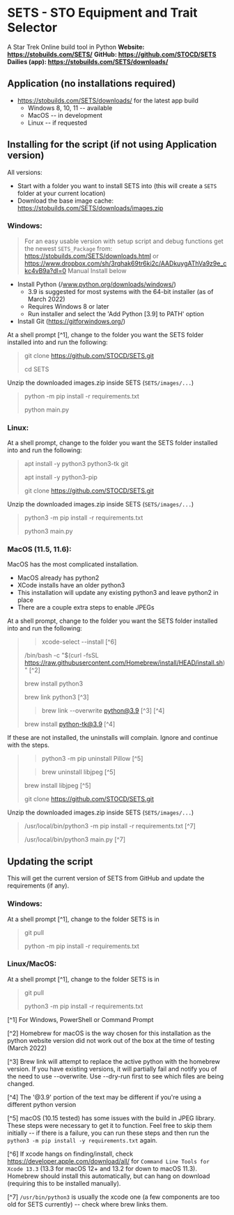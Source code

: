 # SETS - STO Equipment and Trait Selector
A Star Trek Online build tool in Python
**Website: https://stobuilds.com/SETS/**
**GitHub: https://github.com/STOCD/SETS**
**Dailies (app): https://stobuilds.com/SETS/downloads/**

## Application (no installations required)
- https://stobuilds.com/SETS/downloads/ for the latest app build
  - Windows 8, 10, 11 -- available
  - MacOS -- in development
  - Linux -- if requested
  
## Installing for the script (if not using Application version)
All versions:
- Start with a folder you want to install SETS into (this will create a `SETS` folder at your current location)
- Download the base image cache: <https://stobuilds.com/SETS/downloads/images.zip>


### Windows:
> For an easy usable version with setup script and debug functions get the newest `SETS_Package` from: https://stobuilds.com/SETS/downloads.html or https://www.dropbox.com/sh/3rqhak69tr6ki2c/AADkuygAThVa9z9e_ckc4vB9a?dl=0
> Manual Install below
- Install Python (/www.python.org/downloads/windows/)
    - 3.9 is suggested for most systems with the 64-bit installer (as of March 2022)
    - Requires Windows 8 or later
    - Run installer and select the 'Add Python [3.9] to PATH' option
- Install Git (https://gitforwindows.org/)

At a shell prompt [^1], change to the folder you want the SETS folder installed into and run the following:
> git clone https://github.com/STOCD/SETS.git
> 
> cd SETS

Unzip the downloaded images.zip inside SETS (`SETS/images/...`)

> python -m pip install -r requirements.txt
> 
> python main.py


### Linux:
At a shell prompt, change to the folder you want the SETS folder installed into and run the following:
> apt install -y python3 python3-tk git
> 
> apt install -y python3-pip
> 
> git clone https://github.com/STOCD/SETS.git

Unzip the downloaded images.zip inside SETS (`SETS/images/...`)

> python3 -m pip install -r requirements.txt
> 
> python3 main.py


### MacOS (11.5, 11.6):
MacOS has the most complicated installation.
- MacOS already has python2
- XCode installs have an older python3
- This installation will update any existing python3 and leave python2 in place
- There are a couple extra steps to enable JPEGs

At a shell prompt, change to the folder you want the SETS folder installed into and run the following:
> > xcode-select --install [^6]
>
> /bin/bash -c "$(curl -fsSL https://raw.githubusercontent.com/Homebrew/install/HEAD/install.sh)" [^2]
> 
> brew install python3
>
> brew link python3 [^3]
> 
> > brew link --overwrite python@3.9 [^3] [^4]
> 
> brew install python-tk@3.9 [^4]

If these are not installed, the uninstalls will complain.  Ignore and continue with the steps.
> > python3 -m pip uninstall Pillow [^5]
> 
> > brew uninstall libjpeg [^5]
> 
> brew install libjpeg [^5]
> 
> git clone https://github.com/STOCD/SETS.git

Unzip the downloaded images.zip inside SETS (`SETS/images/...`)

> /usr/local/bin/python3 -m pip install -r requirements.txt [^7]
> 
> /usr/local/bin/python3 main.py [^7]

## Updating the script
This will get the current version of SETS from GitHub and update the requirements (if any).
### Windows:
At a shell prompt [^1], change to the folder SETS is in
> git pull
> 
> python -m pip install -r requirements.txt

### Linux/MacOS:
At a shell prompt [^1], change to the folder SETS is in
> git pull
> 
> python3 -m pip install -r requirements.txt

[^1] For Windows, PowerShell or Command Prompt

[^2] Homebrew for macOS is the way chosen for this installation as the python website version did not work out of the box at the time of testing (March 2022)

[^3] Brew link will attempt to replace the active python with the homebrew version. If you have existing versions, it will partially fail and notify you of the need to use --overwrite.  Use --dry-run first to see which files are being changed.

[^4] The '@3.9' portion of the text may be different if you're using a different python version

[^5] macOS (10.15 tested) has some issues with the build in JPEG library.  These steps were necessary to get it to function.  Feel free to skip them initially -- if there is a failure, you can run these steps and then run the `python3 -m pip install -y requirements.txt` again.

[^6] If xcode hangs on finding/install, check <https://developer.apple.com/download/all/> for `Command Line Tools for Xcode 13.3` (13.3 for macOS 12+ and 13.2 for down to macOS 11.3).  Homebrew should install this automatically, but can hang on download (requiring this to be installed manually).

[^7] `/usr/bin/python3` is usually the xcode one (a few components are too old for SETS currently) -- check where brew links them.

